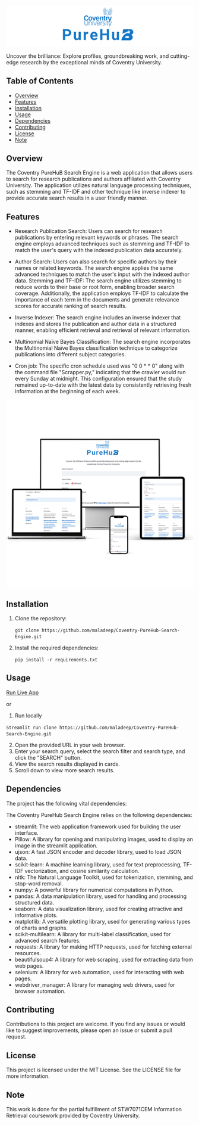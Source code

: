 ![Project Screenshot](cire.png)

Uncover the brilliance: Explore profiles, groundbreaking work, and cutting-edge research by the exceptional minds of Coventry University.


## Table of Contents
- [Overview](#overview)
- [Features](#features)
- [Installation](#installation)
- [Usage](#usage)
- [Dependencies](#dependencies)
- [Contributing](#contributing)
- [License](#license)
- [Note](note)

## Overview
The Coventry PureHuB Search Engine is a web application that allows users to search for research publications and authors affiliated with Coventry University. The application utilizes natural language processing techniques, such as stemming and TF-IDF and other technique like inverse indexer to provide accurate search results in a user friendly manner.


## Features

- Research Publication Search: Users can search for research publications by entering relevant keywords or phrases. The search engine employs advanced techniques such as stemming and TF-IDF to match the user's query with the indexed publication data accurately.

- Author Search: Users can also search for specific authors by their names or related keywords. The search engine applies the same advanced techniques to match the user's input with the indexed author data.
Stemming and TF-IDF: The search engine utilizes stemming to reduce words to their base or root form, enabling broader search coverage. Additionally, the application employs TF-IDF to calculate the importance of each term in the documents and generate relevance scores for accurate ranking of search results.

- Inverse Indexer: The search engine includes an inverse indexer that indexes and stores the publication and author data in a structured manner, enabling efficient retrieval and retrieval of relevant information.

- Multinomial Naïve Bayes Classification: The search engine incorporates the Multinomial Naïve Bayes classification technique to categorize publications into different subject categories.

- Cron job: The specific cron schedule used was "0 0 * * 0" along with the command file "Scrapper.py," indicating that the crawler would run every Sunday at midnight. This configuration ensured that the study remained up-to-date with the latest data by consistently retrieving fresh information at the beginning of each week. 



![Light mode](CPhub.png)


## Installation
1. Clone the repository:
   
   `git clone https://github.com/maladeep/Coventry-PureHub-Search-Engine.git`

2. Install the required dependencies:
   
   `pip install -r requirements.txt`

## Usage
 [Run Live App](https://maladeep-coventry-purehub-search-engine-app-okesr5.streamlit.app/)
 
 or 
 1. Run locally 
 
   `Streamlit run clone https://github.com/maladeep/Coventry-PureHub-Search-Engine.git`
 
2. Open the provided URL in your web browser.
3. Enter your search query, select the search filter and search type, and click the "SEARCH" button.
4. View the search results displayed in cards.
5. Scroll down to view more search results.

## Dependencies

The project has the following vital dependencies:

The Coventry PureHub Search Engine relies on the following dependencies:

- streamlit: The web application framework used for building the user interface.
- Pillow: A library for opening and manipulating images, used to display an image in the streamlit application.
- ujson: A fast JSON encoder and decoder library, used to load JSON data.
- scikit-learn: A machine learning library, used for text preprocessing, TF-IDF vectorization, and cosine similarity calculation.
- nltk: The Natural Language Toolkit, used for tokenization, stemming, and stop-word removal.
- numpy: A powerful library for numerical computations in Python.
- pandas: A data manipulation library, used for handling and processing structured data.
- seaborn: A data visualization library, used for creating attractive and informative plots.
- matplotlib: A versatile plotting library, used for generating various types of charts and graphs.
- scikit-multilearn: A library for multi-label classification, used for advanced search features.
- requests: A library for making HTTP requests, used for fetching external resources.
- beautifulsoup4: A library for web scraping, used for extracting data from web pages.
- selenium: A library for web automation, used for interacting with web pages.
- webdriver_manager: A library for managing web drivers, used for browser automation.

## Contributing

Contributions to this project are welcome. If you find any issues or would like to suggest improvements, please open an issue or submit a pull request. 

## License

This project is licensed under the MIT License. See the LICENSE file for more information.

## Note
This work is done for the partial fulfillment of STW7071CEM Information Retrieval coursework provided by Coventry University. 
